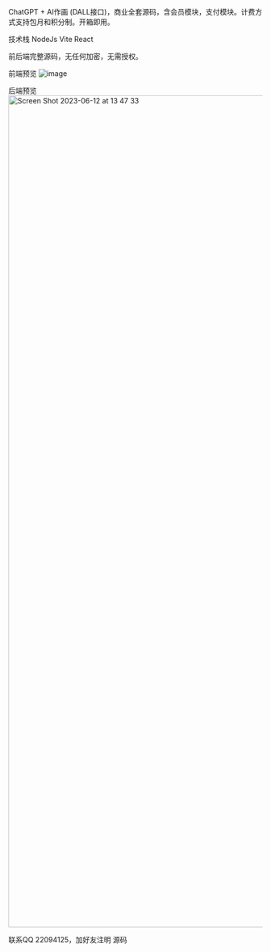  ChatGPT + AI作画 (DALL接口)，商业全套源码，含会员模块，支付模块。计费方式支持包月和积分制。开箱即用。
 
技术栈
NodeJs
 Vite
 React

前后端完整源码，无任何加密，无需授权。

前端预览
![image](https://github.com/dzwx321/ChatGPT_AI_Web/assets/136339190/857094d8-4a7b-4db6-98bc-7c1991de3b6e)

后端预览
<img width="1647" alt="Screen Shot 2023-06-12 at 13 47 33" src="https://github.com/dzwx321/ChatGPT_AI_Web/assets/136339190/56b083a5-43ae-4399-9f3d-d544317868fb">

 
联系QQ 22094125，加好友注明 源码
